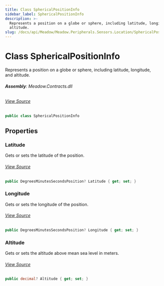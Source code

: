 ```yaml
---
title: Class SphericalPositionInfo
sidebar_label: SphericalPositionInfo
description: >-
  Represents a position on a globe or sphere, including latitude, longitude, and
  altitude.
slug: /docs/api/Meadow/Meadow.Peripherals.Sensors.Location/SphericalPositionInfo
---
```

# Class SphericalPositionInfo
Represents a position on a globe or sphere, including latitude, longitude, and altitude.

###### **Assembly**: Meadow.Contracts.dll
###### [View Source](https://github.com/WildernessLabs/Meadow.Contracts.git/blob/develop/Source/Meadow.Contracts/Peripherals/Sensors/Location/SphericalPositionInfo.cs#L6)
```csharp title="Declaration"
public class SphericalPositionInfo
```
## Properties
### Latitude
Gets or sets the latitude of the position.
###### [View Source](https://github.com/WildernessLabs/Meadow.Contracts.git/blob/develop/Source/Meadow.Contracts/Peripherals/Sensors/Location/SphericalPositionInfo.cs#L11)
```csharp title="Declaration"
public DegreesMinutesSecondsPosition? Latitude { get; set; }
```
### Longitude
Gets or sets the longitude of the position.
###### [View Source](https://github.com/WildernessLabs/Meadow.Contracts.git/blob/develop/Source/Meadow.Contracts/Peripherals/Sensors/Location/SphericalPositionInfo.cs#L16)
```csharp title="Declaration"
public DegreesMinutesSecondsPosition? Longitude { get; set; }
```
### Altitude
Gets or sets the altitude above mean sea level in meters.
###### [View Source](https://github.com/WildernessLabs/Meadow.Contracts.git/blob/develop/Source/Meadow.Contracts/Peripherals/Sensors/Location/SphericalPositionInfo.cs#L21)
```csharp title="Declaration"
public decimal? Altitude { get; set; }
```
